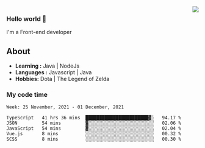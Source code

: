 <img align='right' src="https://github-readme-stats.vercel.app/api?username=jumodada&show_icons=true&theme=vue">

### Hello world 👋

I'm a Front-end developer 
    
## About
-  **Learning :** Java | NodeJs
-  **Languages :** Javascript | Java
-  **Hobbies:** Dota | The Legend of Zelda

### My code time

<!--START_SECTION:waka-->
```text
Week: 25 November, 2021 - 01 December, 2021

TypeScript   41 hrs 36 mins  ███████████████████████▓░   94.17 % 
JSON         54 mins         ▓░░░░░░░░░░░░░░░░░░░░░░░░   02.06 % 
JavaScript   54 mins         ▓░░░░░░░░░░░░░░░░░░░░░░░░   02.04 % 
Vue.js       8 mins          ░░░░░░░░░░░░░░░░░░░░░░░░░   00.32 % 
SCSS         8 mins          ░░░░░░░░░░░░░░░░░░░░░░░░░   00.30 % 
```
<!--END_SECTION:waka-->
